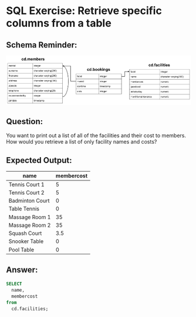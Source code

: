 # SQL Exercise: Retrieve specific columns from a table

## Schema Reminder:

![Schema Diagram](../__resources/image.png)

## Question:

You want to print out a list of all of the facilities and their cost to members. How would you retrieve a list of only facility names and costs?

## Expected Output:

| name            | membercost |
| --------------- | ---------- |
| Tennis Court 1  | 5          |
| Tennis Court 2  | 5          |
| Badminton Court | 0          |
| Table Tennis    | 0          |
| Massage Room 1  | 35         |
| Massage Room 2  | 35         |
| Squash Court    | 3.5        |
| Snooker Table   | 0          |
| Pool Table      | 0          |

## Answer:

```sql
SELECT
  name,
  membercost
from
  cd.facilities;
```
